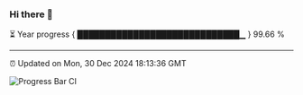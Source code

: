 ### Hi there 👋

⏳ Year progress { █████████████████████████████▁ } 99.66 %

---

⏰ Updated on Mon, 30 Dec 2024 18:13:36 GMT

![Progress Bar CI](https://github.com/Shyam-Makwana/GitHub-Actions-Demo/workflows/Progress%20Bar%20CI/badge.svg)
